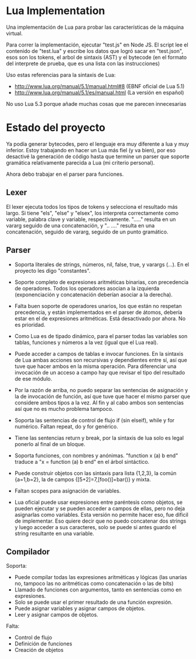 # Lua Implementation

Una implementación de Lua para probar las características de la máquina virtual.

Para correr la implementación, ejecutar "test.js" en Node JS. El script lee el
contenido de "test.lua" y escribe los datos que logró sacar en "test.json",
esos son los tokens, el arbol de sintaxis (AST) y el bytecode (en el formato
del interprete de prueba, que es una lista con las instrucciones)

Uso estas referencias para la sintaxis de Lua:

* http://www.lua.org/manual/5.1/manual.html#8 (EBNF oficial de Lua 5.1)
* http://www.lua.org/manual/5.1/es/manual.html (La versión en español)

No uso Lua 5.3 porque añade muchas cosas que me parecen innecesarias

# Estado del proyecto

Ya podía generar bytecodes, pero el lenguaje era muy diferente a lua y muy
inferior. Estoy trabajando en hacer un Lua más fiel (y va bien), por eso
desactivé la generación de código hasta que termine un parser que soporte
gramática relativamente parecida a Lua (mi criterio personal).

Ahora debo trabajar en el parser para funciones.

## Lexer

El lexer ejecuta todos los tipos de tokens y selecciona el resultado más largo.
Si tiene "els", "else" y "elsex", los interpreta correctamente como variable,
palabra clave y variable, respectivamente. "....." resulta en un vararg seguido
de una concatenación, y ".. ...." resulta en una concatenación, seguido de
vararg, seguido de un punto gramático.

## Parser

* Soporta literales de strings, números, nil, false, true, y varargs (...).
En el proyecto les digo "constantes".
* Soporte completo de expresiones aritméticas binarias, con precedencia de
operadores. Todos los operadores asocian a la izquierda (exponenciación y
concatenación deberían asociar a la derecha).
* Falta buen soporte de operadores unarios, los que están no respetan
precedencia, y están implementados en el parser de átomos, debería estar en
el de expresiones aritméticas. Está desactivado por ahora. No es prioridad.
* Como Lua es de tipado dinámico, para el parser todas las variables son
tablas, funciones y números a la vez (igual que el Lua real).
* Puede acceder a campos de tablas e invocar funciones. En la sintaxis de Lua
ambas acciones son recursivas y dependientes entre sí, así que tuve que hacer
ambos en la misma operación. Para diferenciar una invocación de un acceso a
campo hay que revisar el tipo del resultado de ese módulo.
* Por la razón de arriba, no puedo separar las sentencias de asignación y la
de invocación de función, así que tuve que hacer el mismo parser que considere
ambos tipos a la vez. Al fin y al cabo ambos son sentencias así que no es mucho
problema tampoco.
* Soporta las sentencias de control de flujo if (sin elseif), while y for
numérico. Faltan repeat, do y for genérico.
* Tiene las sentencias return y break, por la sintaxis de lua solo es legal
ponerlo al final de un bloque.
* Soporta funciones, con nombres y anónimas. "function x (a) b end" traduce a
"x = function (a) b end" en el árbol sintáctico.
* Puede construir objetos con las sintaxis para lista {1,2,3}, la común
{a=1,b=2}, la de campos {[5+2]=7,[foo()]=bar()} y mixta.

* Faltan scopes para asignación de variables.
* Lua oficial puede usar expresiones entre paréntesis como objetos, se pueden
ejecutar y se pueden acceder a campos de ellas, pero no deja asignarlas como
variables. Esta versión no permite hacer eso, fue dificil de implementar. Eso
quiere decir que no puedo concatenar dos strings y luego acceder a sus
caracteres, solo se puede si antes guardo el string resultante en una variable.


## Compilador

Soporta:

* Puede compilar todas las expresiones aritméticas y lógicas (las unarias no,
tampoco las no aritméticas como concatenación o las de bits)
* Llamado de funciones con argumentos, tanto en sentencias como en expresiones.
* Solo se puede usar el primer resultado de una función expresión.
* Puede asignar variables y asignar campos de objetos.
* Leer y asignar campos de objetos.

Falta:

* Control de flujo
* Definición de funciones
* Creación de objetos
